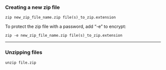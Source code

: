 ### Creating a new zip file

    zip new_zip_file_name.zip file(s)_to_zip.extension

To protect the zip file with a password, add “-e” to encrypt:

    zip -e new_zip_file_name.zip file(s)_to_zip.extension

---

### Unzipping files

    unzip file.zip
